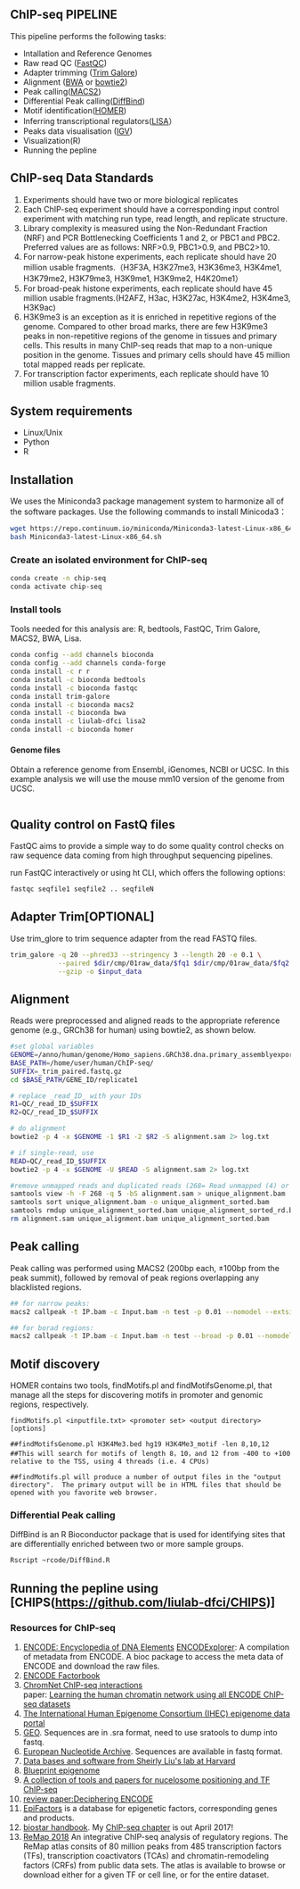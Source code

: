 ## ChIP-seq PIPELINE
This pipeline performs the following tasks:
 * Intallation and Reference Genomes
 * Raw read QC ([FastQC](https://www.bioinformatics.babraham.ac.uk/projects/fastqc/))
 * Adapter trimming ([Trim Galore](https://www.bioinformatics.babraham.ac.uk/projects/trim_galore/))
 * Alignment ([BWA](https://sourceforge.net/projects/bio-bwa/files/) or [bowtie2](http://bowtie-bio.sourceforge.net/bowtie2/index.shtml))
 * Peak calling([MACS2](https://github.com/taoliu/MACS))
 * Differential Peak calling([DiffBind](https://bioconductor.riken.jp/packages/3.9/bioc/html/DiffBind.html))
 * Motif identification([HOMER](http://homer.ucsd.edu/homer/download.html))
 * Inferring transcriptional regulators([LISA](https://github.com/qinqian/lisa)）
 * Peaks data visualisation ([IGV](https://software.broadinstitute.org/software/igv/))
 * Visualization(R)
 * Running the pepline

## ChIP-seq Data Standards 
1. Experiments should have two or more biological replicates
2. Each ChIP-seq experiment should have a corresponding input control experiment with matching run type, read length, and replicate structure.
3. Library complexity is measured using the Non-Redundant Fraction (NRF) and PCR Bottlenecking Coefficients 1 and 2, or PBC1 and PBC2. Preferred values are as follows: NRF>0.9, PBC1>0.9, and PBC2>10.
4. For narrow-peak histone experiments, each replicate should have 20 million usable fragments.（H3F3A, H3K27me3, H3K36me3, H3K4me1, H3K79me2, H3K79me3, H3K9me1, H3K9me2, H4K20me1）
5. For broad-peak histone experiments, each replicate should have 45 million usable fragments.(H2AFZ, H3ac, H3K27ac, H3K4me2, H3K4me3, H3K9ac)
6. H3K9me3 is an exception as it is enriched in repetitive regions of the genome. Compared to other broad marks, there are few H3K9me3 peaks in non-repetitive regions of the genome in tissues and primary cells. This results in many ChIP-seq reads that map to a non-unique position in the genome. Tissues and primary cells should have 45 million total mapped reads per replicate.
7. For transcription factor experiments, each replicate should have 10 million usable fragments.

## System requirements
- Linux/Unix
- Python
- R 

## Installation
We uses the Miniconda3 package management system to harmonize all of the software packages. 
Use the following commands to install Minicoda3：
``` bash
wget https://repo.continuum.io/miniconda/Miniconda3-latest-Linux-x86_64.sh
bash Miniconda3-latest-Linux-x86_64.sh
```

### Create an isolated environment for ChIP-seq
``` bash
conda create -n chip-seq
conda activate chip-seq
``` 

### Install tools
Tools needed for this analysis are: R, bedtools, FastQC, Trim Galore, MACS2, BWA, Lisa. 
``` bash
conda config --add channels bioconda
conda config --add channels conda-forge
conda install -c r r 
conda install -c bioconda bedtools 
conda install -c bioconda fastqc
conda install trim-galore
conda install -c bioconda macs2
conda install -c bioconda bwa 
conda install -c liulab-dfci lisa2 
conda install -c bioconda homer 
```

#### Genome files
Obtain a reference genome from Ensembl, iGenomes, NCBI or UCSC. In this example analysis we will use the mouse mm10 version of the genome from UCSC.
```bash

```

## Quality control on FastQ files 
FastQC aims to provide a simple way to do some quality control checks on raw sequence data coming from high throughput sequencing pipelines. 

run FastQC interactively or using ht CLI, which offers the following options:
```bash
fastqc seqfile1 seqfile2 .. seqfileN
```

## Adapter Trim[OPTIONAL]
Use trim_glore to trim sequence adapter from the read FASTQ files.
```bash
trim_galore -q 20 --phred33 --stringency 3 --length 20 -e 0.1 \
            --paired $dir/cmp/01raw_data/$fq1 $dir/cmp/01raw_data/$fq2  \
            --gzip -o $input_data
```

## Alignment
Reads were preprocessed and aligned reads to the appropriate reference genome (e.g., GRCh38 for human) using bowtie2, as shown below.

```bash
#set global variables
GENOME=/anno/human/genome/Homo_sapiens.GRCh38.dna.primary_assemblyexport
BASE_PATH=/home/user/human/ChIP-seq/
SUFFIX=_trim_paired.fastq.gz
cd $BASE_PATH/GENE_ID/replicate1

# replace _read_ID_ with your IDs
R1=QC/_read_ID_$SUFFIX
R2=QC/_read_ID_$SUFFIX

# do alignment
bowtie2 -p 4 -x $GENOME -1 $R1 -2 $R2 -S alignment.sam 2> log.txt

# if single-read, use
READ=QC/_read_ID_$SUFFIX
bowtie2 -p 4 -x $GENOME -U $READ -S alignment.sam 2> log.txt

#remove unmapped reads and duplicated reads (268= Read unmapped (4) or  Mate unmapped (8) or  Not primary alignment (256))
samtools view -h -F 268 -q 5 -bS alignment.sam > unique_alignment.bam
samtools sort unique_alignment.bam -o unique_alignment_sorted.bam
samtools rmdup unique_alignment_sorted.bam unique_alignment_sorted_rd.bam
rm alignment.sam unique_alignment.bam unique_alignment_sorted.bam
```

## Peak calling
Peak calling was performed using MACS2 (200bp each, ±100bp from the peak summit), followed by removal of peak regions overlapping any blacklisted regions.
```bash
## for narrow peaks:
macs2 callpeak -t IP.bam -c Input.bam -n test -p 0.01 --nomodel --extsize fragment_length --keep-dup all -g hs

## for borad regions:
macs2 callpeak -t IP.bam -c Input.bam -n test --broad -p 0.01 --nomodel --extsize fragment_length --keep-dup all -g hs
```

## Motif discovery
HOMER contains two tools, findMotifs.pl and findMotifsGenome.pl, that manage all the steps for discovering motifs in promoter and genomic regions, respectively. 


```Shell
findMotifs.pl <inputfile.txt> <promoter set> <output directory> [options]

##findMotifsGenome.pl H3K4Me3.bed hg19 H3K4Me3_motif -len 8,10,12 
##This will search for motifs of length 8，10，and 12 from -400 to +100 relative to the TSS, using 4 threads (i.e. 4 CPUs)

##findMotifs.pl will produce a number of output files in the "output directory".  The primary output will be in HTML files that should be opened with you favorite web browser.

```

### Differential Peak calling
DiffBind is an R Bioconductor package that is used for identifying sites that are differentially enriched between two or more sample groups. 
```bash
Rscript ~rcode/DiffBind.R
```

## Running the pepline using [CHIPS(https://github.com/liulab-dfci/CHIPS)]

### Resources for ChIP-seq 
1. [ENCODE: Encyclopedia of DNA Elements](https://www.encodeproject.org/)  [ENCODExplorer](https://www.bioconductor.org/packages/release/bioc/html/ENCODExplorer.html): A compilation of metadata from ENCODE. A bioc package to access the meta data of ENCODE and download the raw files.
2. [ENCODE Factorbook](https://www.encodeproject.org/)  
3. [ChromNet ChIP-seq interactions](http://chromnet.cs.washington.edu/#/?search=&threshold=0.5)  
    paper: [Learning the human chromatin network using all ENCODE ChIP-seq datasets](http://biorxiv.org/content/early/2015/08/04/023911)  
4. [The International Human Epigenome Consortium (IHEC) epigenome data portal](http://epigenomesportal.ca/ihec/index.html?as=1)
5. [GEO](http://www.ncbi.nlm.nih.gov/gds/?term=). Sequences are in .sra format, need to use sratools to dump into fastq.
6. [European Nucleotide Archive](http://www.ebi.ac.uk/ena). Sequences are available in fastq format.
7. [Data bases and software from Sheirly Liu's lab at Harvard](http://liulab.dfci.harvard.edu/WEBSITE/software.htm)
8. [Blueprint epigenome](http://dcc.blueprint-epigenome.eu/#/home)
9. [A collection of tools and papers for nucelosome positioning and TF ChIP-seq](http://generegulation.info/)
10. [review paper:Deciphering ENCODE](http://www.cell.com/trends/genetics/fulltext/S0168-9525(16)00017-2)
11. [EpiFactors](http://epifactors.autosome.ru/) is a database for epigenetic factors, corresponding genes and products.
12. [biostar handbook](https://read.biostarhandbook.com/). My [ChIP-seq chapter](https://read.biostarhandbook.com/chip-seq/chip-seq-analysis.html) is out April 2017!
13. [ReMap 2018](http://tagc.univ-mrs.fr/remap/) An integrative ChIP-seq analysis of regulatory regions. The ReMap atlas consits of 80 million peaks from 485 transcription factors (TFs), transcription coactivators (TCAs) and chromatin-remodeling factors (CRFs) from public data sets. The atlas is available to browse or download either for a given TF or cell line, or for the entire dataset. 
